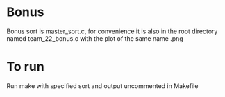 # Bonus
Bonus sort is master_sort.c, for convenience it is also in the root directory named team_22_bonus.c with the plot of the same name .png

# To run
Run make with specified sort and output uncommented in Makefile
